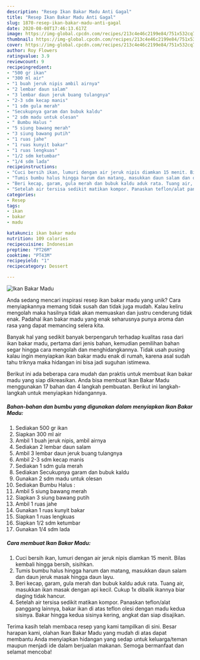 ```yaml
---
description: "Resep Ikan Bakar Madu Anti Gagal"
title: "Resep Ikan Bakar Madu Anti Gagal"
slug: 1870-resep-ikan-bakar-madu-anti-gagal
date: 2020-08-08T17:46:13.617Z
image: https://img-global.cpcdn.com/recipes/213c4e46c2199e84/751x532cq70/ikan-bakar-madu-foto-resep-utama.jpg
thumbnail: https://img-global.cpcdn.com/recipes/213c4e46c2199e84/751x532cq70/ikan-bakar-madu-foto-resep-utama.jpg
cover: https://img-global.cpcdn.com/recipes/213c4e46c2199e84/751x532cq70/ikan-bakar-madu-foto-resep-utama.jpg
author: Roy Flowers
ratingvalue: 3.9
reviewcount: 9
recipeingredient:
- "500 gr ikan"
- "300 ml air"
- "1 buah jeruk nipis ambil airnya"
- "2 lembar daun salam"
- "3 lembar daun jeruk buang tulangnya"
- "2-3 sdm kecap manis"
- "1 sdm gula merah"
- "Secukupnya garam dan bubuk kaldu"
- "2 sdm madu untuk olesan"
- " Bumbu Halus "
- "5 siung bawang merah"
- "3 siung bawang putih"
- "1 ruas jahe"
- "1 ruas kunyit bakar"
- "1 ruas lengkuas"
- "1/2 sdm ketumbar"
- "1/4 sdm lada"
recipeinstructions:
- "Cuci bersih ikan, lumuri dengan air jeruk nipis diamkan 15 menit. Bilas kembali hingga bersih, sisihkan."
- "Tumis bumbu halus hingga harum dan matang, masukkan daun salam dan daun jeruk masak hingga daun layu."
- "Beri kecap, garam, gula merah dan bubuk kaldu aduk rata. Tuang air, masukkan ikan masak dengan api kecil. Cukup 1x dibalik ikannya biar daging tidak hancur."
- "Setelah air tersisa sedikit matikan kompor. Panaskan teflon/alat panggang lainnya, bakar ikan di atas teflon olesi dengan madu kedua sisinya. Bakar hingga kedua sisinya kering, angkat dan siap disajikan."
categories:
- Resep
tags:
- ikan
- bakar
- madu

katakunci: ikan bakar madu 
nutrition: 109 calories
recipecuisine: Indonesian
preptime: "PT26M"
cooktime: "PT43M"
recipeyield: "1"
recipecategory: Dessert

---
```



![Ikan Bakar Madu](https://img-global.cpcdn.com/recipes/213c4e46c2199e84/751x532cq70/ikan-bakar-madu-foto-resep-utama.jpg)

Anda sedang mencari inspirasi resep ikan bakar madu yang unik? Cara menyiapkannya memang tidak susah dan tidak juga mudah. Kalau keliru mengolah maka hasilnya tidak akan memuaskan dan justru cenderung tidak enak. Padahal ikan bakar madu yang enak seharusnya punya aroma dan rasa yang dapat memancing selera kita.



Banyak hal yang sedikit banyak berpengaruh terhadap kualitas rasa dari ikan bakar madu, pertama dari jenis bahan, kemudian pemilihan bahan segar hingga cara mengolah dan menghidangkannya. Tidak usah pusing kalau ingin menyiapkan ikan bakar madu enak di rumah, karena asal sudah tahu triknya maka hidangan ini bisa jadi suguhan istimewa.


Berikut ini ada beberapa cara mudah dan praktis untuk membuat ikan bakar madu yang siap dikreasikan. Anda bisa membuat Ikan Bakar Madu menggunakan 17 bahan dan 4 langkah pembuatan. Berikut ini langkah-langkah untuk menyiapkan hidangannya.

<!--inarticleads1-->

##### Bahan-bahan dan bumbu yang digunakan dalam menyiapkan Ikan Bakar Madu:

1. Sediakan 500 gr ikan
1. Siapkan 300 ml air
1. Ambil 1 buah jeruk nipis, ambil airnya
1. Sediakan 2 lembar daun salam
1. Ambil 3 lembar daun jeruk buang tulangnya
1. Ambil 2-3 sdm kecap manis
1. Sediakan 1 sdm gula merah
1. Sediakan Secukupnya garam dan bubuk kaldu
1. Gunakan 2 sdm madu untuk olesan
1. Sediakan  Bumbu Halus :
1. Ambil 5 siung bawang merah
1. Siapkan 3 siung bawang putih
1. Ambil 1 ruas jahe
1. Gunakan 1 ruas kunyit bakar
1. Siapkan 1 ruas lengkuas
1. Siapkan 1/2 sdm ketumbar
1. Gunakan 1/4 sdm lada




<!--inarticleads2-->

##### Cara membuat Ikan Bakar Madu:

1. Cuci bersih ikan, lumuri dengan air jeruk nipis diamkan 15 menit. Bilas kembali hingga bersih, sisihkan.
1. Tumis bumbu halus hingga harum dan matang, masukkan daun salam dan daun jeruk masak hingga daun layu.
1. Beri kecap, garam, gula merah dan bubuk kaldu aduk rata. Tuang air, masukkan ikan masak dengan api kecil. Cukup 1x dibalik ikannya biar daging tidak hancur.
1. Setelah air tersisa sedikit matikan kompor. Panaskan teflon/alat panggang lainnya, bakar ikan di atas teflon olesi dengan madu kedua sisinya. Bakar hingga kedua sisinya kering, angkat dan siap disajikan.




Terima kasih telah membaca resep yang kami tampilkan di sini. Besar harapan kami, olahan Ikan Bakar Madu yang mudah di atas dapat membantu Anda menyiapkan hidangan yang sedap untuk keluarga/teman maupun menjadi ide dalam berjualan makanan. Semoga bermanfaat dan selamat mencoba!
